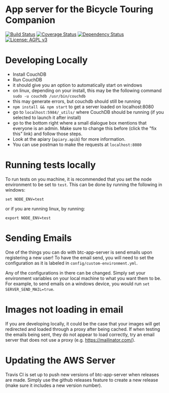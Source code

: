 # App server for the Bicycle Touring Companion
[![Build Status](https://travis-ci.org/bikelomatic-complexity/btc-app-server.svg?branch=master)](https://travis-ci.org/bikelomatic-complexity/btc-app-server)
[![Coverage Status](https://coveralls.io/repos/github/bikelomatic-complexity/btc-app-server/badge.svg?branch=coveralls)](https://coveralls.io/github/bikelomatic-complexity/btc-app-server?branch=master)
[![Dependency Status](http://david-dm.org/bikelomatic-complexity/btc-app-server.svg)](http://david-dm.org/bikelomatic-complexity/btc-app-server)
[![License: AGPL v3](https://img.shields.io/badge/License-AGPL%20v3-blue.svg)](http://www.gnu.org/licenses/agpl-3.0)

# Developing Locally
 - Install CouchDB
 - Run CouchDB
  - it should give you an option to automatically start on windows
  - on linux, depending on your install, this may be the following command
  `sudo -u couchdb /usr/bin/couchdb`
  - this may generate errors, but couchdb should still be running
 - `npm install && npm start` to get a server loaded on localhost:8080
 - go to `localhost:5984/_utils/` where CouchDB should be running (if you
 selected to launch it after install)
  - go to the bottom right where a small dialogue box mentions that everyone is
  an admin. Make sure to change this before (click the "fix this" link) and
  follow those steps.
 - Look at the apiary (`apiary.apib`) for more information.
  - You can use postman to make the requests at `localhost:8080`

# Running tests locally
To run tests on you machine, it is recommended that you set the node environment
to be set to `test`. This can be done by running the following in windows:
```
set NODE_ENV=test
```  
or if you are running linux, by running:  
```
export NODE_ENV=test
```

# Sending Emails
One of the things you can do with btc-app-server is send emails upon registering
a new user! To have the email send, you will need to set the configuration as it
is labeled in `config/custom-environment.yml`.  

Any of the configurations in there can be changed. Simply set your environment
variables on your local machine to what you want them to be. For example, to
send emails on a windows device, you would run `set SERVER_SEND_MAIL=true`.

# Images not loading in email
If you are developing locally, it could be the case that your images will get
redirected and loaded through a proxy after being cached. If when testing the
emails being sent, they do not appear to load correctly, try an email server
that does not use a proxy (e.g. https://mailinator.com/).

# Updating the AWS Server
Travis CI is set up to push new versions of btc-app-server when releases are 
made. Simply use the github releases feature to create a new release (make
sure it includes a new version number).
